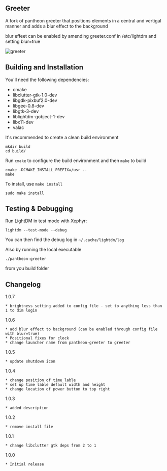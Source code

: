 ## Greeter

A fork of pantheon greeter that positions elements in a central and vertigal manner and adds a blur effect to the background

blur effeet can be enabled by amending greeter.conf in /etc/lightdm and setting blur=true 

![greeter](https://i.imgur.com/LdOc6h1.png)

## Building and Installation

You'll need the following dependencies:

* cmake
* libclutter-gtk-1.0-dev
* libgdk-pixbuf2.0-dev
* libgee-0.8-dev
* libgtk-3-dev
* liblightdm-gobject-1-dev
* libx11-dev
* valac

It's recommended to create a clean build environment

    mkdir build
    cd build/
    
Run `cmake` to configure the build environment and then `make` to build

    cmake -DCMAKE_INSTALL_PREFIX=/usr ..
    make
    
To install, use `make install`

    sudo make install

## Testing & Debugging

Run LightDM in test mode with Xephyr:

    lightdm --test-mode --debug

You can then find the debug log in `~/.cache/lightdm/log`

Also by running the local executable

    ./pantheon-greeter 

from you build folder

## Changelog

1.0.7

	* brightness setting added to config file - set to anything less than 1 to dim login
 
1.0.6
	
	* add blur effect to background (can be enabled through config file with blur=true)
	* Positional fixes for clock
	* change launcher name from pantheon-greeter to greeter

1.0.5

	* update shutdown icon

1.0.4

	* change position of time lable 
	* set up time lable default width and height
	* change location of power button to top right	

1.0.3

	* added description

1.0.2

	* remove install file

1.0.1

	* change libclutter gtk deps from 2 to 1

1.0.0

	* Initial release
